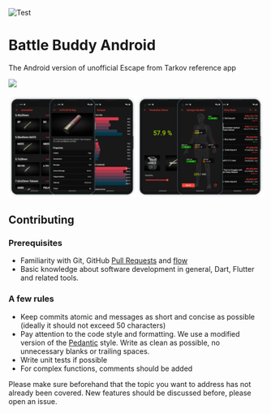 ![Test](https://github.com/battle-buddy/battlebuddy-android/workflows/Test/badge.svg)

# Battle Buddy Android

The Android version of unofficial Escape from Tarkov reference app

<p align="left">
<a alt="Get it on Google Play" target="_blank" href="https://play.google.com/store/apps/details?id=com.veritas.battlebuddy">
<img src="https://raw.githubusercontent.com/steverichey/google-play-badge-svg/master/img/en_get.svg" width="25%">
</a>
</p>

![app preview](media/app_preview.png)

## Contributing

### Prerequisites

- Familiarity with Git, GitHub [Pull Requests](https://docs.github.com/en/free-pro-team@latest/github/collaborating-with-issues-and-pull-requests/about-pull-requests) and [flow](https://guides.github.com/introduction/flow/)
- Basic knowledge about software development in general, Dart, Flutter and related tools.

### A few rules

- Keep commits atomic and messages as short and concise as possible (ideally it should not exceed 50 characters)
- Pay attention to the code style and formatting. We use a modified version of the [Pedantic](https://pub.dev/packages/pedantic) style. Write as clean as possible, no unnecessary blanks or trailing spaces.
- Write unit tests if possible
- For complex functions, comments should be added

Please make sure beforehand that the topic you want to address has not already been covered. New features should be discussed before, please open an issue.
